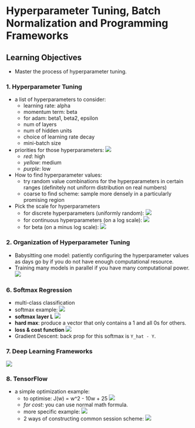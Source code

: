 # Hyperparameter Tuning, Batch Normalization and Programming Frameworks

## Learning Objectives 
* Master the process of hyperparameter tuning. 

### 1. Hyperparameter Tuning 
* a list of hyperparameters to consider: 
	* learning rate: alpha
	* momentum term: beta
	* for adam: beta1, beta2, epsilon
	* num of layers 
	* num of hidden units 
	* choice of learning rate decay
	* mini-batch size 
* priorities for those hyperparameters:
![](./img/wk03_priorities_hyperparameters.png)
	* _red_: high
	* _yellow_: medium
	* _purple_: low
* How to find hyperparameter values: 
	* try random value combinations for the hyperparameters in certain ranges (definitely not uniform distribution on real numbers)
	* coarse to find scheme: sample more densely in a particularly promising region
* Pick the scale for hyperparameters 
	* for discrete hyperparameters (uniformly random): 
	![](./img/wk03_discrete_sampling.png)
	* for continuous hyperparameters (on a log scale): 
	![](./img/wk03_log_sampling.png)
	* for beta (on a minus log scale):
	![](./img/wk03_minus_log_sampling.png) 
	
### 2. Organization of Hyperparameter Tuning 
* Babysitting one model: patiently configuring the hyperparameter values as days go by if you do not have enough computational resource. 
* Training many models in parallel if you have many computational power.   
![](./img/wk03_tuning_in_practice.png) 

### 6. Softmax Regression
* multi-class classification 
* softmax example: 
![](./img/wk03_softmax_example.png) 
* __softmax layer L__
![](./img/wk03_softmax_layer.png) 
* __hard max__: produce a vector that only contains a 1 and all 0s for others. 
* __loss & cost function__
![](./img/wk03_softmax_loss.png) 
* Gradient Descent: back prop for this softmax is `Y_hat - Y`. 

### 7. Deep Learning Frameworks 
![](./img/wk03_frameworks.png) 

### 8. TensorFlow
* a simple optimization example: 
	* to optimise: J(w) = w^2 - 10w + 25
	![](./img/wk03_tf_example.png) 
	* _for cost_: you can use normal math formula. 
	* more specific example: 
	![](./img/wk03_tf_example2.png)	 
	* 2 ways of constructing common session scheme:
	![](./img/wk03_tf_session.png)  